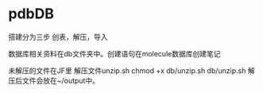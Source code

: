 # pdbDB
搭建分为三步
创表，解压，导入

数据库相关资料在db文件夹中。创建语句在molecule数据库创建笔记

未解压的文件在JF里
解压文件unzip.sh
chmod +x db/unzip.sh
db/unzip.sh
解压后文件会放在~/output中。

